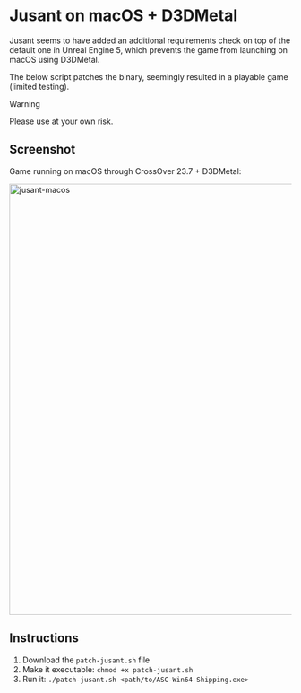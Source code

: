 # Jusant on macOS + D3DMetal

Jusant seems to have added an additional requirements check on top of the default one in Unreal Engine 5,
which prevents the game from launching on macOS using D3DMetal.

The below script patches the binary, seemingly resulted in a playable game (limited testing).

> [!WARNING]
>
> Please use at your own risk.

## Screenshot

Game running on macOS through CrossOver 23.7 + D3DMetal:

<img width="768" alt="jusant-macos" src="https://github.com/timkurvers/macos-game-patches/assets/378235/dddd284f-b4f1-4fd3-b8e1-34d4ee0ab18c">

## Instructions

1. Download the `patch-jusant.sh` file
2. Make it executable: `chmod +x patch-jusant.sh`
3. Run it: `./patch-jusant.sh <path/to/ASC-Win64-Shipping.exe>`
